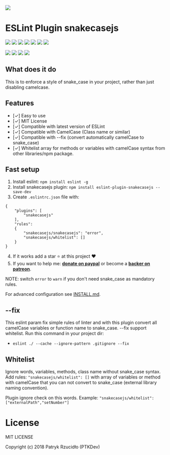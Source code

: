 [![](https://ptkdev.it/img/github/eslintplugin_snakecasejs.png)](https://www.npmjs.com/package/eslint-plugin-snakecasejs)

# ESLint Plugin snakecasejs

[![](https://img.shields.io/badge/license-MIT-brightgreen.svg)](#) [![](https://img.shields.io/badge/powered%20by-eslint-46aef7.svg)](https://www.npmjs.com/package/eslint) [![](https://img.shields.io/badge/version-v1.2.0-lightgrey.svg)](https://github.com/ptkdev/eslint-plugin-snakecasejs/releases) [![](https://img.shields.io/badge/chat%20on-slack-orange.svg)](http://slack.ptkdev.io) [![](https://img.shields.io/badge/chat%20on-discord-7289da.svg)](http://discord.ptkdev.io) [![](https://img.shields.io/badge/blog-medium-2AE176.svg)](http://blog.ptkdev.io) [![](https://img.shields.io/badge/twitter-ptkdevio-2AA3EF.svg)](https://twitter.com/ptkdevio)

[![](https://img.shields.io/badge/donate-patreon-F87668.svg)](http://patreon.ptkdev.io) [![](https://img.shields.io/badge/donate-paypal-46AFE0.svg)](http://paypal.ptkdev.io) [![](https://img.shields.io/badge/buy%20me-coffee-4B788C.svg)](http://coffee.ptkdev.io) [![](https://img.shields.io/badge/help-support@ptkdev.io-fbbc05.svg)](mailto:support@ptkdev.io)

## What does it do
This is to enforce a style of snake_case in your project, rather than just disabling camelcase.

## Features
* [✓] Easy to use
* [✓] MIT License
* [✓] Compatible with latest version of ESLint
* [✓] Compatible with CamelCase (Class name or similar)
* [✓] Compatible with --fix (convert automatically camelCase to snake_case)
* [✓] Whitelist array for methods or variables with camelCase syntax from other libraries/npm package.

## Fast setup
1. Install eslint: `npm install eslint -g`
2. Install snakecasejs plugin: `npm install eslint-plugin-snakecasejs --save-dev`
3. Create `.eslintrc.json` file with:
```
{
    "plugins": [
        "snakecasejs"
    ],
    "rules":
    {
        "snakecasejs/snakecasejs": "error",
        "snakecasejs/whitelist": []
    }
}
```
4. If it works add a star :star: at this project :heart:
5. If you want to help me: **[donate on paypal](http://paypal.ptkdev.io)** or become a **[backer on patreon](http://patreon.ptkdev.io)**.

NOTE: switch `error` to `warn` if you don't need snake_case as mandatory rules.

For advanced configuration see [INSTALL.md](https://github.com/ptkdev/eslint-plugin-snakecasejs/blob/master/INSTALL.md).

## --fix
This eslint param fix simple rules of linter and with this plugin convert all camelCase variables or function name to snake_case. --fix support whitelist. Run this command in your project dir:
- `eslint ./ --cache --ignore-pattern .gitignore --fix`

## Whitelist
Ignore words, variables, methods, class name without snake_case syntax. Add rules: `"snakecasejs/whitelist": []` with array of variables or method with camelCase that you can not convert to snake_case (external library naming convention). 

Plugin ignore check on this words. Example: `"snakecasejs/whitelist": ["externalPath","setNumber"]`

# License

MIT LICENSE

Copyright (c) 2018 Patryk Rzucidło (PTKDev)

